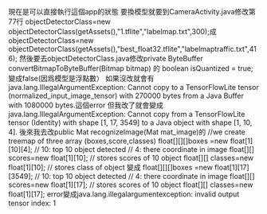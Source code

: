現在是可以直接執行這個app的狀態
要換模型就要到CameraActivity.java修改第77行 objectDetectorClass=new objectDetectorClass(getAssets(),"1.tflite","labelmap.txt",300);成 objectDetectorClass=new objectDetectorClass(getAssets(),"best_float32.tflite","labelmaptraffic.txt",416);
然後要去objectDetectorClass.java修改private ByteBuffer convertBitmapToByteBuffer(Bitmap bitmap) 的 boolean isQuantized = true;變成false(因爲模型是浮點數）
如果沒改就會有java.lang.IllegalArgumentException: Cannot copy to a TensorFlowLite tensor (normalized_input_image_tensor) with 270000 bytes from a Java Buffer with 1080000 bytes.這個error
但我改了就會變成java.lang.IllegalArgumentException: Cannot copy from a TensorFlowLite tensor (Identity) with shape [1, 17, 3549] to a Java object with shape [1, 10, 4].
後來我去改public Mat recognizeImage(Mat mat_image)的
//we create treemap of three array (boxes,score,classes)
float[][][]boxes =new float[1][10][4];
// 10: top 10 object detected
// 4: there coordinate in image
float[][] scores=new float[1][10];
// stores scores of 10 object
float[][] classes=new float[1][10];
// stores class of object
變成
float[][][]boxes =new float[1][17][3549];
// 10: top 10 object detected
// 4: there coordinate in image
float[][] scores=new float[1][17];
// stores scores of 10 object
float[][] classes=new float[1][17];
error變成java.lang.illegalargumentexception: invalid output tensor index: 1
